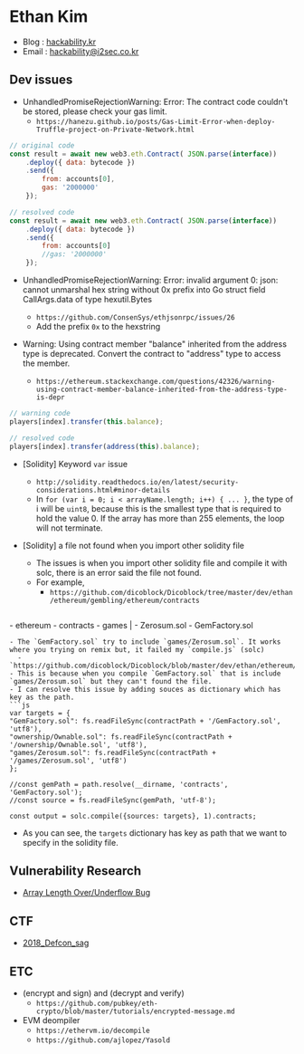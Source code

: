 # Ethan Kim

- Blog  : [hackability.kr](http://hackability.kr)
- Email : <hackability@i2sec.co.kr>

## Dev issues

- UnhandledPromiseRejectionWarning: Error: The contract code couldn't be stored, please check your gas limit.
  - `https://hanezu.github.io/posts/Gas-Limit-Error-when-deploy-Truffle-project-on-Private-Network.html`

```js
// original code
const result = await new web3.eth.Contract( JSON.parse(interface))
    .deploy({ data: bytecode })
    .send({
        from: accounts[0],
        gas: '2000000'
    });

// resolved code
const result = await new web3.eth.Contract( JSON.parse(interface))
    .deploy({ data: bytecode })
    .send({
        from: accounts[0]
        //gas: '2000000'
    });
```

- UnhandledPromiseRejectionWarning: Error: invalid argument 0: json: cannot unmarshal hex string without 0x prefix into Go struct field CallArgs.data of type hexutil.Bytes
  - `https://github.com/ConsenSys/ethjsonrpc/issues/26`
  - Add the prefix `0x` to the hexstring

- Warning: Using contract member "balance" inherited from the address type is deprecated. Convert the contract to "address" type to access the member.
  - `https://ethereum.stackexchange.com/questions/42326/warning-using-contract-member-balance-inherited-from-the-address-type-is-depr`

```js
// warning code
players[index].transfer(this.balance);

// resolved code
players[index].transfer(address(this).balance);
```

- [Solidity] Keyword `var` issue
  - `http://solidity.readthedocs.io/en/latest/security-considerations.html#minor-details`
  - In `for (var i = 0; i < arrayName.length; i++) { ... }`, the type of i will be `uint8`, because this is the smallest type that is required to hold the value 0. If the array has more than 255 elements, the loop will not terminate.

- [Solidity] a file not found when you import other solidity file
  - The issues is when you import other solidity file and compile it with solc, there is an error said the file not found.
  - For example,
    - `https://github.com/dicoblock/Dicoblock/tree/master/dev/ethan/ethereum/gembling/ethereum/contracts`
  ```
\- ethereum
  \- contracts
    \- games
    | \- Zerosum.sol
    \- GemFactory.sol
  ```
  - The `GemFactory.sol` try to include `games/Zerosum.sol`. It works where you trying on remix but, it failed my `compile.js` (solc)
    - `https://github.com/dicoblock/Dicoblock/blob/master/dev/ethan/ethereum/gembling/ethereum/compile.js`
  - This is because when you compile `GemFactory.sol` that is include `games/Zerosum.sol` but they can't found the file.
  - I can resolve this issue by adding souces as dictionary which has key as the path.
  ```js
var targets = {
  "GemFactory.sol": fs.readFileSync(contractPath + '/GemFactory.sol', 'utf8'),
  "ownership/Ownable.sol": fs.readFileSync(contractPath + '/ownership/Ownable.sol', 'utf8'),  
  "games/Zerosum.sol": fs.readFileSync(contractPath + '/games/Zerosum.sol', 'utf8')
};

//const gemPath = path.resolve(__dirname, 'contracts', 'GemFactory.sol');
//const source = fs.readFileSync(gemPath, 'utf-8');

const output = solc.compile({sources: targets}, 1).contracts;
  ```
  - As you can see, the `targets` dictionary has key as path that we want to specify in the solidity file.

## Vulnerability Research

- [Array Length Over/Underflow Bug](https://github.com/dicoblock/Dicoblock/blob/master/dev/ethan/research/vulnerability/01_Array_Length_Underflow/README.md)

## CTF

- [2018_Defcon_sag](https://github.com/dicoblock/Dicoblock/blob/master/dev/ethan/CTF/2018_defcon_sag/README.md)

## ETC

- (encrypt and sign) and (decrypt and verify)
  - `https://github.com/pubkey/eth-crypto/blob/master/tutorials/encrypted-message.md`
- EVM deompiler
  - `https://ethervm.io/decompile`
  - `https://github.com/ajlopez/Yasold`
